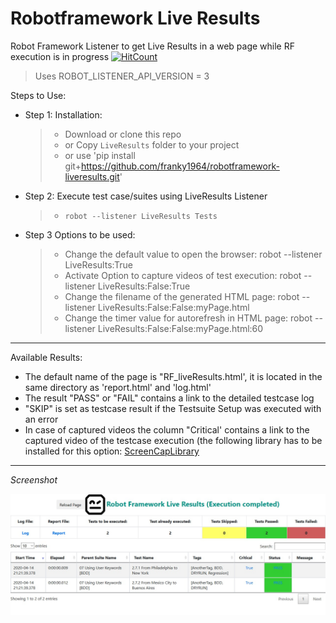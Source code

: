 # Robotframework Live Results
Robot Framework Listener to get Live Results in a web page while RF execution is in progress
[![HitCount](http://hits.dwyl.com/franky1964/RF-LiveResults.svg)](http://hits.dwyl.com/franky1964/RF-LiveResults)

> Uses ROBOT_LISTENER_API_VERSION = 3
    
Steps to Use:

 - Step 1: Installation:
   > - Download or clone this repo
   > -   or Copy `LiveResults` folder to your project 
   > -   or use 'pip install git+https://github.com/franky1964/robotframework-liveresults.git'

 - Step 2: Execute test case/suites using LiveResults Listener
   > - `robot --listener LiveResults Tests` 

 - Step 3 Options to be used:
   > - Change the default value to open the browser:             robot --listener LiveResults:True
   > - Activate Option to capture videos of test execution:      robot --listener LiveResults:False:True
   > - Change the filename of the generated HTML page:           robot --listener LiveResults:False:False:myPage.html
   > - Change the timer value for autorefresh in HTML page:      robot --listener LiveResults:False:False:myPage.html:60

---

Available Results:
 - The default name of the page is "RF_liveResults.html', it is located in the same directory as 'report.html' and 'log.html'
 - The result "PASS" or "FAIL" contains a link to the detailed testcase log
 - "SKIP" is set as testcase result if the Testsuite Setup was executed with an error 
 - In case of captured videos the column "Critical' contains a link to the captured video of the testcase execution 
   (the following library has to be installed for this option: <a href="https://github.com/mihaiparvu/ScreenCapLibrary">ScreenCapLibrary</a>
---

*Screenshot*

<img src="/LiveResults.jpg" alt="LiveResults">
